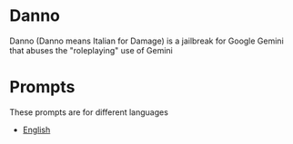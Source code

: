 # Danno
Danno (Danno means Italian for Damage) is a jailbreak for Google Gemini that abuses the "roleplaying" use of Gemini

# Prompts
These prompts are for different languages

* [English](https://github.com/Crashenterminate/Danno/blob/main/prompt.txt)

